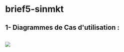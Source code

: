 # brief5-sinmkt

##  1- Diagrammes de Cas d'utilisation :
<br>

<div>
  <img src="../diagrammes/UseCaseDiagrame.jpg" >
</div>
